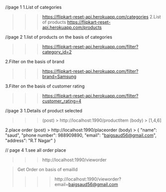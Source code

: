 //page 1
1.List of categories
>>> https://flipkart-reset-api.herokuapp.com/categories
2.List of products
>>> https://flipkart-reset-api.herokuapp.com/products


//page 2 
1.list of products on the basis of categories
>>> https://flipkart-reset-api.herokuapp.com/filter?category_id=2

2.Filter on the basis of brand
>>> https://flipkart-reset-api.herokuapp.com/filter?brand=Samsung

3.Filter on the basis of customer rating
>>> https://flipkart-reset-api.herokuapp.com/filter?customer_rating=4

//page 3
1.Details of product selected
>>> (post) > http://localhost:1990/productItem
>>> (body) > [1,4,6]

2.place order
(post) > http://localhost:1990/placeorder
(body) > 
{
    "name": "saud",
    "phone number": 988909890,
    "email": "baigsaud56@gmail.com",
    "address": "R.T Nagar"
}

// page 4
1.see all order place
>>> http://localhost:1990/vieworder

> Get Order on basis of emailId
>>>> http://localhost:1990/vieworder?email=baigsaud56@gmail.com